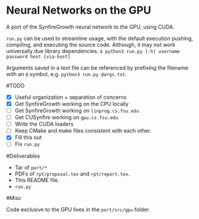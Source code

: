 Neural Networks on the GPU
===

A port of the SynfireGrowth neural network to the GPU, using CUDA.

`run.py` can be used to streamline usage, with the default execution pushing, compiling, and executing the source code. Although, it may not work universally due library dependencies.
```$ python3 run.py [-h] username password host [via-host]```

Arguments saved in a text file can be referenced by prefixing the filename with an `@` symbol, e.g. `python3 run.py @args.txt`.

#TODO

- [x] Useful organization + separation of concerns
- [x] Get SynfireGrowth working on the CPU locally
- [ ] Get SynfireGrowth working on `linprog.cs.fsu.edu`
- [ ] Get CUSynfire working on `gpu.cs.fsu.edu`
- [ ] Write the CUDA loaders
- [ ] Keep CMake and make files consistent with each other.
- [x] Fill this out
- [ ] Fix `run.py`

#Deliverables

- Tar of `port/*`
- PDFs of `rpt/proposal.tex` and `rpt/report.tex`.
- This README file.
- `run.py`

#Misc

Code exclusive to the GPU lives in the `port/src/gpu` folder.